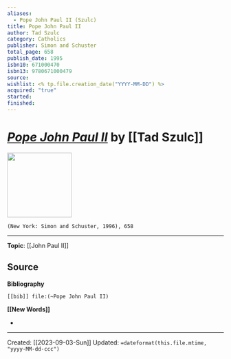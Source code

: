 ```yaml
---
aliases:
  - Pope John Paul II (Szulc)
title: Pope John Paul II
author: Tad Szulc
category: Catholics
publisher: Simon and Schuster
total_page: 658
publish_date: 1995
isbn10: 671000470
isbn13: 9780671000479
source: 
wishlist: <% tp.file.creation_date("YYYY-MM-DD") %>
acquired: "true"
started: 
finished:
---
```

# *[Pope John Paul II]()* by [[Tad Szulc]]

<img src="http://books.google.com/books/content?id=bXO2jSWz5xEC&printsec=frontcover&img=1&zoom=1&edge=curl&source=gbs_api" width=150>

`(New York: Simon and Schuster, 1996), 658`



--- 
**Topic**: [[John Paul II]]

**Source**
- 

**Bibliography**

```query
[[bib]] file:(~Pope John Paul II)
```
 

**[[New Words]]**

- 

---
Created: [[2023-09-03-Sun]]
Updated: `=dateformat(this.file.mtime, "yyyy-MM-dd-ccc")`